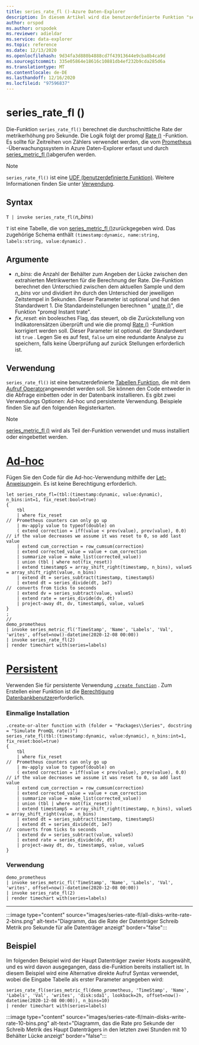 ```yaml
---
title: series_rate_fl ()-Azure Daten-Explorer
description: In diesem Artikel wird die benutzerdefinierte Funktion "series_rate_fl ()" in Azure Daten-Explorer beschrieben.
author: orspod
ms.author: orspodek
ms.reviewer: adieldar
ms.service: data-explorer
ms.topic: reference
ms.date: 12/13/2020
ms.openlocfilehash: 9d34fa3d880b4888cd7f43913644e9cba8b4ca9d
ms.sourcegitcommit: 335e05864e18616c10881db4ef232b9cda285d6a
ms.translationtype: MT
ms.contentlocale: de-DE
ms.lasthandoff: 12/16/2020
ms.locfileid: "97596837"
---
```

# <a name="series_rate_fl"></a>series_rate_fl ()


Die-Funktion `series_rate_fl()` berechnet die durchschnittliche Rate der metrikerhöhung pro Sekunde. Die Logik folgt der promql [Rate ()](https://prometheus.io/docs/prometheus/latest/querying/functions/#rate) -Funktion. Es sollte für Zeitreihen von Zählers verwendet werden, die vom [Prometheus](https://prometheus.io/) -Überwachungssystem in Azure Daten-Explorer erfasst und durch [series_metric_fl ()](series-metric-fl.md)abgerufen werden.

> [!NOTE]
>`series_rate_fl()` ist eine [UDF (benutzerdefinierte Funktion)](../query/functions/user-defined-functions.md). Weitere Informationen finden Sie unter [Verwendung](#usage).

## <a name="syntax"></a>Syntax

`T | invoke series_rate_fl(`*n_bins*`)`

`T` ist eine Tabelle, die von [series_metric_fl ()](series-metric-fl.md)zurückgegeben wird. Das zugehörige Schema enthält `(timestamp:dynamic, name:string, labels:string, value:dynamic)` .

## <a name="arguments"></a>Argumente

* *n_bins*: die Anzahl der Behälter zum Angeben der Lücke zwischen den extrahierten Metrikwerten für die Berechnung der Rate. Die-Funktion berechnet den Unterschied zwischen dem aktuellen Sample und dem *n_bins* vor und dividiert ihn durch den Unterschied der jeweiligen Zeitstempel in Sekunden. Dieser Parameter ist optional und hat den Standardwert 1. Die Standardeinstellungen berechnen " [unate ()](https://prometheus.io/docs/prometheus/latest/querying/functions/#irate)", die Funktion "promql Instant trate".
* *fix_reset*: ein boolesches Flag, das steuert, ob die Zurückstellung von Indikatorensätzen überprüft und wie die promql [Rate ()](https://prometheus.io/docs/prometheus/latest/querying/functions/#rate) -Funktion korrigiert werden soll. Dieser Parameter ist optional. der Standardwert ist `true` . Legen Sie es auf fest, `false` um eine redundante Analyse zu speichern, falls keine Überprüfung auf zurück Stellungen erforderlich ist.

## <a name="usage"></a>Verwendung

`series_rate_fl()` ist eine benutzerdefinierte [Tabellen Funktion](../query/functions/user-defined-functions.md#tabular-function), die mit dem [Aufruf Operator](../query/invokeoperator.md)angewendet werden soll. Sie können den Code entweder in die Abfrage einbetten oder in der Datenbank installieren. Es gibt zwei Verwendungs Optionen: Ad-hoc und persistente Verwendung. Beispiele finden Sie auf den folgenden Registerkarten.

> [!NOTE]
> [series_metric_fl ()](series-metric-fl.md) wird als Teil der-Funktion verwendet und muss installiert oder eingebettet werden.

# <a name="ad-hoc"></a>[Ad-hoc](#tab/adhoc)

Fügen Sie den Code für die Ad-hoc-Verwendung mithilfe der [Let-Anweisung](../query/letstatement.md)ein. Es ist keine Berechtigung erforderlich.

<!-- csl: https://help.kusto.windows.net:443/Samples -->
```kusto
let series_rate_fl=(tbl:(timestamp:dynamic, value:dynamic), n_bins:int=1, fix_reset:bool=true)
{
    tbl
    | where fix_reset                                                   //  Prometheus counters can only go up
    | mv-apply value to typeof(double) on   
    ( extend correction = iff(value < prev(value), prev(value), 0.0)    // if the value decreases we assume it was reset to 0, so add last value
    | extend cum_correction = row_cumsum(correction)
    | extend corrected_value = value + cum_correction
    | summarize value = make_list(corrected_value))
    | union (tbl | where not(fix_reset))
    | extend timestampS = array_shift_right(timestamp, n_bins), valueS = array_shift_right(value, n_bins)
    | extend dt = series_subtract(timestamp, timestampS)
    | extend dt = series_divide(dt, 1e7)                              //  converts from ticks to seconds
    | extend dv = series_subtract(value, valueS)
    | extend rate = series_divide(dv, dt)
    | project-away dt, dv, timestampS, value, valueS
}
;
//
demo_prometheus
| invoke series_metric_fl('TimeStamp', 'Name', 'Labels', 'Val', 'writes', offset=now()-datetime(2020-12-08 00:00))
| invoke series_rate_fl(2)
| render timechart with(series=labels)
```

# <a name="persistent"></a>[Persistent](#tab/persistent)

Verwenden Sie für persistente Verwendung [`.create function`](../management/create-function.md) . Zum Erstellen einer Funktion ist die [Berechtigung Datenbankbenutzer](../management/access-control/role-based-authorization.md)erforderlich.

### <a name="one-time-installation"></a>Einmalige Installation

<!-- csl: https://help.kusto.windows.net:443/Samples -->
```kusto
.create-or-alter function with (folder = "Packages\\Series", docstring = "Simulate PromQL rate()")
series_rate_fl(tbl:(timestamp:dynamic, value:dynamic), n_bins:int=1, fix_reset:bool=true)
{
    tbl
    | where fix_reset                                                   //  Prometheus counters can only go up
    | mv-apply value to typeof(double) on   
    ( extend correction = iff(value < prev(value), prev(value), 0.0)    // if the value decreases we assume it was reset to 0, so add last value
    | extend cum_correction = row_cumsum(correction)
    | extend corrected_value = value + cum_correction
    | summarize value = make_list(corrected_value))
    | union (tbl | where not(fix_reset))
    | extend timestampS = array_shift_right(timestamp, n_bins), valueS = array_shift_right(value, n_bins)
    | extend dt = series_subtract(timestamp, timestampS)
    | extend dt = series_divide(dt, 1e7)                              //  converts from ticks to seconds
    | extend dv = series_subtract(value, valueS)
    | extend rate = series_divide(dv, dt)
    | project-away dt, dv, timestampS, value, valueS
}
```

### <a name="usage"></a>Verwendung

<!-- csl: https://help.kusto.windows.net:443/Samples -->
```kusto
demo_prometheus
| invoke series_metric_fl('TimeStamp', 'Name', 'Labels', 'Val', 'writes', offset=now()-datetime(2020-12-08 00:00))
| invoke series_rate_fl(2)
| render timechart with(series=labels)
```

---

:::image type="content" source="images/series-rate-fl/all-disks-write-rate-2-bins.png" alt-text="Diagramm, das die Rate der Datenträger Schreib Metrik pro Sekunde für alle Datenträger anzeigt" border="false":::

## <a name="example"></a>Beispiel

Im folgenden Beispiel wird der Haupt Datenträger zweier Hosts ausgewählt, und es wird davon ausgegangen, dass die-Funktion bereits installiert ist. In diesem Beispiel wird eine Alternative direkte Aufruf Syntax verwendet, wobei die Eingabe Tabelle als erster Parameter angegeben wird:
    
<!-- csl: https://help.kusto.windows.net:443/Samples -->
```kusto
series_rate_fl(series_metric_fl(demo_prometheus, 'TimeStamp', 'Name', 'Labels', 'Val', 'writes', 'disk:sda1', lookback=2h, offset=now()-datetime(2020-12-08 00:00)), n_bins=10)
| render timechart with(series=labels)
```
    
:::image type="content" source="images/series-rate-fl/main-disks-write-rate-10-bins.png" alt-text="Diagramm, das die Rate pro Sekunde der Schreib Metrik des Haupt Datenträgers in den letzten zwei Stunden mit 10 Behälter Lücke anzeigt" border="false":::
